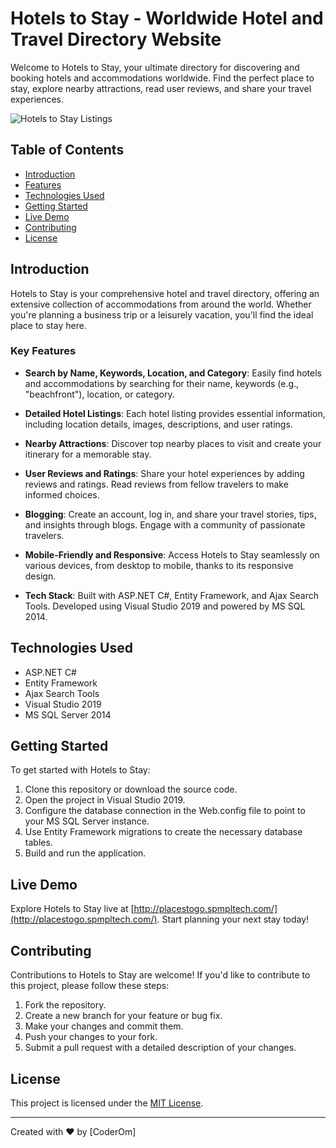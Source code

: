 # Hotels to Stay - Worldwide Hotel and Travel Directory Website 

Welcome to Hotels to Stay, your ultimate directory for discovering and booking hotels and accommodations worldwide. Find the perfect place to stay, explore nearby attractions, read user reviews, and share your travel experiences.

![Hotels to Stay Listings](https://coderom.databoltahai.in/Content/projectAssets/Images/Projects/b_1.png)

## Table of Contents
- [Introduction](#introduction)
- [Features](#features)
- [Technologies Used](#technologies-used)
- [Getting Started](#getting-started)
- [Live Demo](#live-demo)
- [Contributing](#contributing)
- [License](#license)

## Introduction

Hotels to Stay is your comprehensive hotel and travel directory, offering an extensive collection of accommodations from around the world. Whether you're planning a business trip or a leisurely vacation, you'll find the ideal place to stay here.

### Key Features

- **Search by Name, Keywords, Location, and Category**: Easily find hotels and accommodations by searching for their name, keywords (e.g., "beachfront"), location, or category.

- **Detailed Hotel Listings**: Each hotel listing provides essential information, including location details, images, descriptions, and user ratings.

- **Nearby Attractions**: Discover top nearby places to visit and create your itinerary for a memorable stay.

- **User Reviews and Ratings**: Share your hotel experiences by adding reviews and ratings. Read reviews from fellow travelers to make informed choices.

- **Blogging**: Create an account, log in, and share your travel stories, tips, and insights through blogs. Engage with a community of passionate travelers.

- **Mobile-Friendly and Responsive**: Access Hotels to Stay seamlessly on various devices, from desktop to mobile, thanks to its responsive design.

- **Tech Stack**: Built with ASP.NET C#, Entity Framework, and Ajax Search Tools. Developed using Visual Studio 2019 and powered by MS SQL 2014.

## Technologies Used

- ASP.NET C#
- Entity Framework
- Ajax Search Tools
- Visual Studio 2019
- MS SQL Server 2014

## Getting Started

To get started with Hotels to Stay:

1. Clone this repository or download the source code.
2. Open the project in Visual Studio 2019.
3. Configure the database connection in the Web.config file to point to your MS SQL Server instance.
4. Use Entity Framework migrations to create the necessary database tables.
5. Build and run the application.

## Live Demo

Explore Hotels to Stay live at [http://placestogo.spmpltech.com/](http://placestogo.spmpltech.com/). Start planning your next stay today!

## Contributing

Contributions to Hotels to Stay are welcome! If you'd like to contribute to this project, please follow these steps:

1. Fork the repository.
2. Create a new branch for your feature or bug fix.
3. Make your changes and commit them.
4. Push your changes to your fork.
5. Submit a pull request with a detailed description of your changes.

## License

This project is licensed under the [MIT License](LICENSE).

---

Created with ❤️ by [CoderOm]

